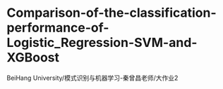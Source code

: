 # Comparison-of-the-classification-performance-of-Logistic_Regression-SVM-and-XGBoost
BeiHang University/模式识别与机器学习-秦曾昌老师/大作业2
